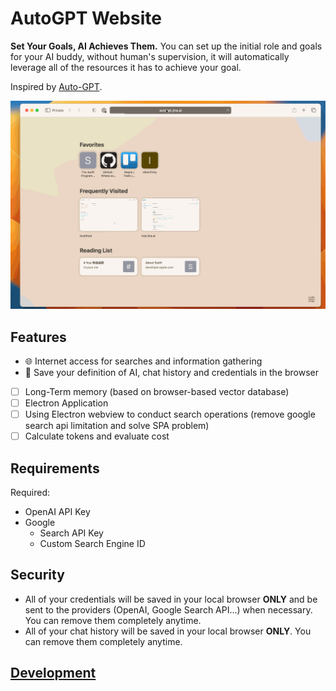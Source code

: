 # AutoGPT Website

**Set Your Goals, AI Achieves Them.** You can set up the initial role and goals for your AI buddy, without human's supervision, it will automatically leverage all of the resources it has to achieve your goal.

Inspired by [Auto-GPT](https://github.com/Torantulino/Auto-GPT).

![Demo screenshot](.github/static/demo.gif)

## Features

- 🌐 Internet access for searches and information gathering
- 💾 Save your definition of AI, chat history and credentials in the browser
- [ ] Long-Term memory (based on browser-based vector database)
- [ ] Electron Application
- [ ] Using Electron webview to conduct search operations (remove google search api limitation and solve SPA problem)
- [ ] Calculate tokens and evaluate cost

## Requirements

Required:

- OpenAI API Key
- Google
  - Search API Key
  - Custom Search Engine ID

## Security

- All of your credentials will be saved in your local browser **ONLY** and be sent to the providers (OpenAI, Google Search API...) when necessary. You can remove them completely anytime.
- All of your chat history will be saved in your local browser **ONLY**. You can remove them completely anytime.

## [Development](./CONTRIBUTING.md)
